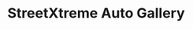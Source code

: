 ---
title: "StreetXtreme Auto Gallery"
url: /markham/streetxtreme-auto-gallery-highway-7-east/
shop: Autohaus
---